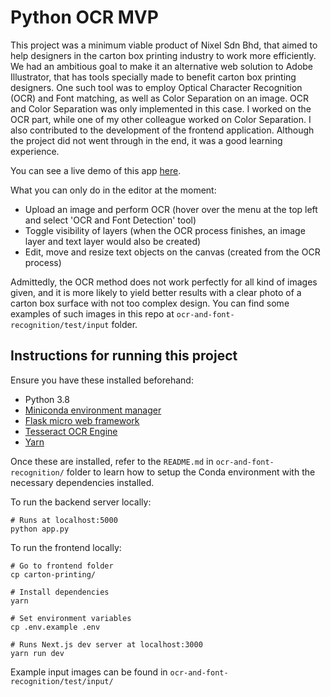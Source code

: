 # Python OCR MVP
This project was a minimum viable product of Nixel Sdn Bhd, that aimed to help designers in the carton box printing industry to
work more efficiently. We had an ambitious goal to make it an alternative web solution to Adobe Illustrator, 
that has tools specially made to benefit carton box printing designers. 
One such tool was to employ Optical Character Recognition (OCR) 
and Font matching, as well as Color Separation on an image. OCR and Color Separation was only implemented in this case. I worked on the OCR part, while one of my other colleague worked on Color Separation. I also contributed to the development of the frontend application. Although the project did not went through
in the end, it was a good learning experience.

You can see a live demo of this app [here](https://shibumi.gaben.tech/).

What you can only do in the editor at the moment:
- Upload an image and perform OCR (hover over the menu at the top left and select 'OCR and Font Detection' tool)
- Toggle visibility of layers (when the OCR process finishes, an image layer and text layer would also be created)
- Edit, move and resize text objects on the canvas (created from the OCR process)

Admittedly, the OCR method does not work perfectly for all kind of images given, and it is more likely to yield better results with a clear photo of a carton box surface with not too complex design. You can find some examples of such images in this repo at `ocr-and-font-recognition/test/input` folder. 

## Instructions for running this project
Ensure you have these installed beforehand:
- Python 3.8
- [Miniconda environment manager](https://docs.conda.io/en/latest/miniconda.html)
- [Flask micro web framework](https://flask.palletsprojects.com/en/1.1.x/installation/#installation)
- [Tesseract OCR Engine](https://github.com/tesseract-ocr/tesseract)
- [Yarn](https://classic.yarnpkg.com/en/docs/install/#debian-stable)

Once these are installed, refer to the `README.md` in `ocr-and-font-recognition/` folder to learn how to setup the Conda
environment with the necessary dependencies installed.

To run the backend server locally:
```
# Runs at localhost:5000
python app.py 
```

To run the frontend locally:
```
# Go to frontend folder
cp carton-printing/

# Install dependencies
yarn

# Set environment variables
cp .env.example .env

# Runs Next.js dev server at localhost:3000
yarn run dev
```

Example input images can be found in `ocr-and-font-recognition/test/input/`

